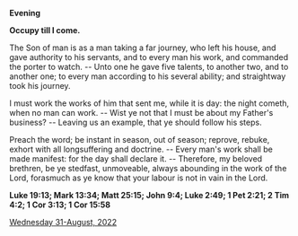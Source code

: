 **Evening**

**Occupy till I come.**
 
The Son of man is as a man taking a far journey, who left his house, and gave authority to his servants, and to every man his work, and commanded the porter to watch. -- Unto one he gave five talents, to another two, and to another one; to every man according to his several ability; and straightway took his journey.
 
I must work the works of him that sent me, while it is day: the night cometh, when no man can work. -- Wist ye not that I must be about my Father's business? -- Leaving us an example, that ye should follow his steps.
 
Preach the word; be instant in season, out of season; reprove, rebuke, exhort with all longsuffering and doctrine. -- Every man's work shall be made manifest: for the day shall declare it. -- Therefore, my beloved brethren, be ye stedfast, unmoveable, always abounding in the work of the Lord, forasmuch as ye know that your labour is not in vain in the Lord.  

**Luke 19:13; Mark 13:34; Matt 25:15; John 9:4; Luke 2:49; 1 Pet 2:21; 2 Tim 4:2; 1 Cor 3:13; 1 Cor 15:58**

[Wednesday 31-August, 2022](https://t.me/daily_light)
